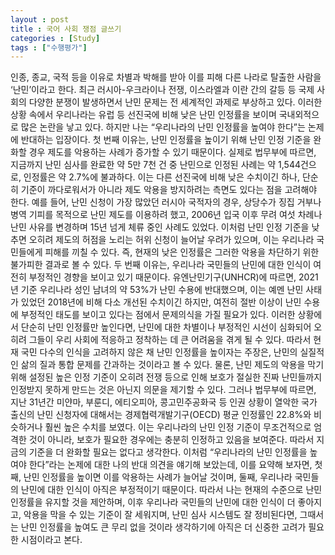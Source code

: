 ```yaml
---
layout : post
title : 국어 사회 쟁점 글쓰기
categories : [Study]
tags : ["수행평가"]
---
```

 인종, 종교, 국적 등을 이유로 차별과 박해를 받아 이를 피해 다른 나라로 탈출한 사람을 ‘난민’이라고 한다. 최근 러시아-우크라이나 전쟁, 이스라엘과 이란 간의 갈등 등 국제 사회의 다양한 분쟁이 발생하면서 난민 문제는 전 세계적인 과제로 부상하고 있다. 이러한 상황 속에서 우리나라는 유럽 등 선진국에 비해 낮은 난민 인정률을 보이며 국내외적으로 많은 논란을 낳고 있다. 하지만 나는 “우리나라의 난민 인정률을 높여야 한다”는 논제에 반대하는 입장이다.
 첫 번째 이유는, 난민 인정률을 높이기 위해 난민 인정 기준을 완화할 경우 제도를 악용하는 사례가 증가할 수 있기 때문이다. 실제로 법무부에 따르면, 지금까지 난민 심사를 완료한 약 5만 7천 건 중 난민으로 인정된 사례는 약 1,544건으로, 인정률은 약 2.7%에 불과하다. 이는 다른 선진국에 비해 낮은 수치이긴 하나, 단순히 기준이 까다로워서가 아니라 제도 악용을 방지하려는 측면도 있다는 점을 고려해야 한다. 예를 들어, 난민 신청이 가장 많았던 러시아 국적자의 경우, 상당수가 징집 거부나 병역 기피를 목적으로 난민 제도를 이용하려 했고, 2006년 입국 이후 무려 여섯 차례나 난민 사유를 변경하며 15년 넘게 체류 중인 사례도 있었다. 이처럼 난민 인정 기준을 낮추면 오히려 제도의 허점을 노리는 허위 신청이 늘어날 우려가 있으며, 이는 우리나라 국민들에게 피해를 끼칠 수 있다. 즉, 현재의 낮은 인정률은 그러한 악용을 차단하기 위한 불가피한 결과로 볼 수 있다.
 두 번째 이유는, 우리나라 국민들의 난민에 대한 인식이 여전히 부정적인 경향을 보이고 있기 때문이다. 유엔난민기구(UNHCR)에 따르면, 2021년 기준 우리나라 성인 남녀의 약 53%가 난민 수용에 반대했으며, 이는 예멘 난민 사태가 있었던 2018년에 비해 다소 개선된 수치이긴 하지만, 여전히 절반 이상이 난민 수용에 부정적인 태도를 보이고 있다는 점에서 문제의식을 가질 필요가 있다. 이러한 상황에서 단순히 난민 인정률만 높인다면, 난민에 대한 차별이나 부정적인 시선이 심화되어 오히려 그들이 우리 사회에 적응하고 정착하는 데 큰 어려움을 겪게 될 수 있다. 따라서 현재 국민 다수의 인식을 고려하지 않은 채 난민 인정률을 높이자는 주장은, 난민의 실질적인 삶의 질과 통합 문제를 간과하는 것이라고 볼 수 있다.
 물론, 난민 제도의 악용을 막기 위해 설정된 높은 인정 기준이 오히려 전쟁 등으로 인해 보호가 절실한 진짜 난민들까지 인정받지 못하게 만드는 것은 아닌지 의문을 제기할 수 있다. 그러나 법무부에 따르면, 지난 31년간 미얀마, 부룬디, 에티오피아, 콩고민주공화국 등 인권 상황이 열악한 국가 출신의 난민 신청자에 대해서는 경제협력개발기구(OECD) 평균 인정률인 22.8%와 비슷하거나 훨씬 높은 수치를 보였다. 이는 우리나라의 난민 인정 기준이 무조건적으로 엄격한 것이 아니라, 보호가 필요한 경우에는 충분히 인정하고 있음을 보여준다. 따라서 지금의 기준을 더 완화할 필요는 없다고 생각한다.
 이처럼 “우리나라의 난민 인정률을 높여야 한다”라는 논제에 대한 나의 반대 의견을 얘기해 보았는데, 이를 요약해 보자면, 첫째, 난민 인정률을 높이면 이를 악용하는 사례가 늘어날 것이며, 둘째, 우리나라 국민들의 난민에 대한 인식이 아직은 부정적이기 때문이다. 따라서 나는 현재의 수준으로 난민 인정률을 유지할 것을 제안하며, 이후 우리나라 국민들의 난민에 대한 인식이 더 좋아지고, 악용을 막을 수 있는 기준이 잘 세워지며, 난민 심사 시스템도 잘 정비된다면, 그때서는 난민 인정률을 높여도 큰 무리 없을 것이라 생각하기에 아직은 더 신중한 고려가 필요한 시점이라고 본다.